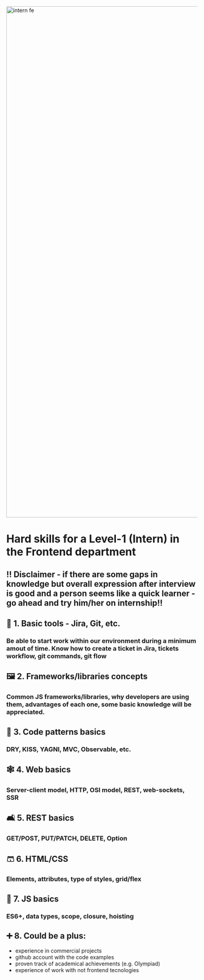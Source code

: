 <img width="1344" alt="intern fe" src="https://user-images.githubusercontent.com/47868427/120193769-76582a00-c225-11eb-933e-838a79fe33a8.png">

# Hard skills for a Level-1 (Intern) in the Frontend department
## ‼️ Disclaimer - if there are some gaps in knowledge but overall expression after interview is good and a person seems like a quick learner - go ahead and try him/her on internship‼️

## 🔄 1. Basic tools - Jira, Git, etc. 
### Be able to start work within our environment during a minimum amout of time. Know how to create a ticket in Jira, tickets workflow, git commands, git flow


## 🖼️ 2. Frameworks/libraries concepts
### Common JS frameworks/libraries, why developers are using them, advantages of each one, some basic knowledge will be appreciated.

## 🏁 3. Code patterns basics
### DRY, KISS, YAGNI, MVC, Observable, etc.

## 🕸️ 4. Web basics
### Server-client model, HTTP, OSI model, REST, web-sockets, SSR

## 🛋️ 5. REST basics
### GET/POST, PUT/PATCH, DELETE, Option

## 🩳 6. HTML/CSS
### Elements, attributes, type of styles, grid/flex 

## 🤖 7. JS basics
### ES6+, data types, scope, closure, hoisting

## ➕ 8. Could be a plus:
- experience in commercial projects
- github account with the code examples
- proven track of academical achievements (e.g. Olympiad)
- experience of work with not frontend tecnologies
